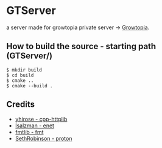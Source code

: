 # GTServer

a server made for growtopia private server -> [Growtopia](https://growtopiagame.com/).

## How to build the source - starting path (GTServer/)
```shell
$ mkdir build
$ cd build
$ cmake ..
$ cmake --build .
```

## Credits
 - [yhirose - cpp-httplib](https://github.com/yhirose/cpp-httplib)
 - [lsalzman - enet](https://github.com/lsalzman/enet)
 - [fmtlib - fmt](https://github.com/fmtlib/fmt)
 - [SethRobinson - proton](https://github.com/SethRobinson/proton)